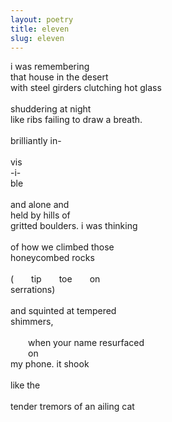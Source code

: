 ```yaml
---
layout: poetry
title: eleven
slug: eleven
---
```

i was remembering <br>
that house in the desert <br>
with steel girders clutching hot glass <br>
<br>
shuddering at night <br>
like ribs failing to draw a breath. <br>
<br>
brilliantly in-<br>
<br>
vis<br>
-i-<br>
ble<br>
<br>
and alone and<br>
held by hills of<br>
gritted boulders. i was thinking<br>
<br>
of how we climbed those<br> 
honeycombed rocks<br>
<br>
(&emsp;&emsp;tip&emsp;&emsp;toe&emsp;&emsp;on<br> 
serrations)<br>
<br>
and squinted at tempered<br> 
shimmers,<br>
<br>
&emsp;&emsp;when your name resurfaced<br> 
&emsp;&emsp;on<br>
my phone. it shook<br>
<br>
like the<br>
<br>
tender tremors of an ailing cat<br>

